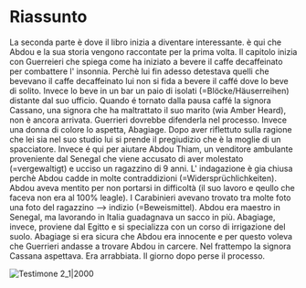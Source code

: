 # Riassunto
La seconda parte è dove il libro inizia a diventare interessante. è qui che Abdou e la sua storia vengono raccontate per la prima volta. Il capitolo inizia con Guerreieri che spiega come ha iniziato a bevere il caffe decaffeinato per combattere l' insonnia. Perchè lui fin adesso detestava quelli che bevevano il caffe decaffeinato lui non si fida a bevere il caffé dove lo beve di solito. Invece lo beve in un bar un paio di isolati (=Blöcke/Häuserreihen) distante dal suo ufficio.
Quando é tornato dalla pausa caffé la signora Cassano, una signora che ha maltrattato il suo marito (wia Amber Heard), non è ancora arrivata. Guerrieri dovrebbe difenderla nel processo. Invece una donna di colore lo aspetta, Abagiage. Dopo aver riflettuto sulla ragione che lei sia nel suo studio lui si prende il pregiudizio che è la moglie di un spacciatore. Invece é qui per aiutare Abdou Thiam, un venditore ambulante proveniente dal Senegal che viene accusato di aver molestato (=vergewaltigt) e ucciso un ragazzino di 9 anni. L' indagazione è gia chiusa perchè Abdou cadde in molte contraddizioni (=Widersprüchlichkeiten). Abdou aveva mentito per non portarsi in difficoltà (il suo lavoro e qeullo che faceva non era al 100% leagle). I Carabinieri avevano trovato tra molte foto una foto del ragazzino --> indizio (=Beweismittel).
Abdou era maestro in Senegal, ma lavorando in Italia guadagnava un sacco in più. Abagiage, invece, proviene dal Egitto e si specializza con un corso di irrigazione del suolo. Abagiage si era sicura che Abdou era innocente e per questo voleva che Guerrieri andasse a trovare Abdou in carcere.
Nel frattempo la signora Cassana aspettava. Era arrabbiata. Il giorno dopo perse il processo.

![Testimone 2_1|2000](https://cdn.discordapp.com/attachments/818403821599457280/978327803810447421/testimone_2_1.png)